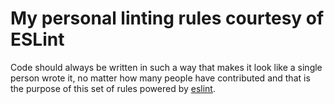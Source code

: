 # My personal linting rules courtesy of ESLint

Code should always be written in such a way that makes it look like a single person wrote it, no matter how many people have contributed and that is the purpose of this set of rules powered by [eslint](https://github.com/eslint/eslint).
